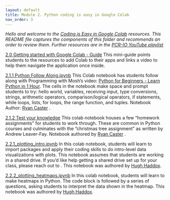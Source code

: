 ```yaml
---
layout: default
title: Module 2. Python coding is easy in Google Colab
nav_order: 3
---
```



*Hello and welcome to the [Coding is Easy in Google Colab](https://drive.google.com/drive/folders/1WmIr43fGqqxLMHV9g7Mz9Zrbnk3cp7EN?usp=sharing) resources. This README file captures the components of this folder and recommends an order to review them. Further resources are in the [PCR-IO YouTube playlist](https://www.youtube.com/playlist?list=PLqQF2dP12YiuMYL1gGg9_g-JiGeW_2GJv)*

[2.0 Getting started with Google Colab - Guide](https://docs.google.com/document/d/1_P-wHTn0T8pnxpxqjC43mNQlzYdn6p8NtN0LBgpiUaY/edit?usp=sharing)
This mini-guide points students to the resources to add Colab to their apps and links a video to help them navigate the application once inside. 

[2.1.1 Python Follow Along.ipynb](https://colab.research.google.com/drive/1tRzJkHvWxt40SOWvQaNmS0Tqgjfee2q7?usp=sharing)
This Colab notebook has students follow along with Programming with Mosh’s video: [Python for Beginners - Learn Python in 1 Hour](https://youtu.be/kqtD5dpn9C8). The cells in the notebook make space and prompt students to try: hello world, variables, receiving input, type conversions, strings, arithmetic operators, comparison/logical operators, if statements, while loops, lists, for loops, the range function, and tuples. Notebook Author: [Ryan Caster](rwcaster@ucdavis.edu) . 

[2.1.2 Test your knowledge](https://colab.research.google.com/drive/16fYiqlev6szpszkHMBJ66KnNGF24epwM?usp=sharing)
This colab notebook houses a few “homework assignments” for students to work through. These are common in Python courses and culminates with the “christmas tree assignment” as written by Andrew Leaver-Fay. Notebook authored by [Ryan Caster](rwcaster@ucdavis.edu) .

[2.2.1_plotting_intro.ipynb](https://colab.research.google.com/drive/1KD4q0y3cXfNd7GkhX_f9EPmbli5O5TiI?usp=sharing)
In this colab notebook, students will learn to import packages and apply their coding skills to do intro-level data visualizations with plots. This notebook assumes that students are working in a shared drive. If you’d like help getting a shared drive set up for your class, please reach out to . This notebook was authored by [Hugh Haddox](mailto:haddox@uw.edu).

[2.2.2_plotting_heatmaps.ipynb](https://colab.research.google.com/drive/1qhPaKNR8ZziT6cDPond98Z2vcme0ujL0?usp=sharing)
In this colab notebook, students will learn to make heatmaps in Python. The code block is followed by a series of questions, asking students to interpret the data shown in the heatmap. This notebook was authored by [Hugh Haddox](mailto:haddox@uw.edu).
